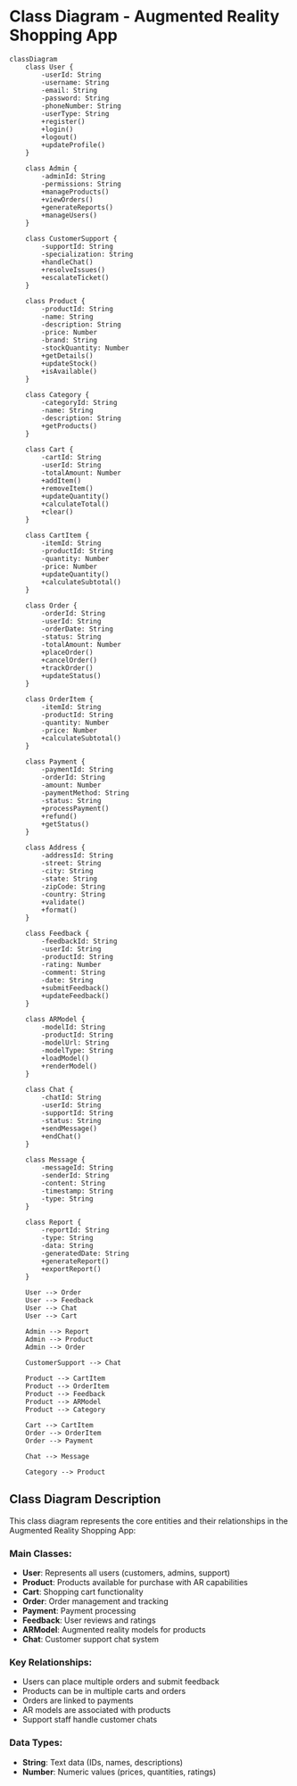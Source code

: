 # Class Diagram - Augmented Reality Shopping App

```mermaid
classDiagram
    class User {
        -userId: String
        -username: String
        -email: String
        -password: String
        -phoneNumber: String
        -userType: String
        +register()
        +login()
        +logout()
        +updateProfile()
    }

    class Admin {
        -adminId: String
        -permissions: String
        +manageProducts()
        +viewOrders()
        +generateReports()
        +manageUsers()
    }

    class CustomerSupport {
        -supportId: String
        -specialization: String
        +handleChat()
        +resolveIssues()
        +escalateTicket()
    }

    class Product {
        -productId: String
        -name: String
        -description: String
        -price: Number
        -brand: String
        -stockQuantity: Number
        +getDetails()
        +updateStock()
        +isAvailable()
    }

    class Category {
        -categoryId: String
        -name: String
        -description: String
        +getProducts()
    }

    class Cart {
        -cartId: String
        -userId: String
        -totalAmount: Number
        +addItem()
        +removeItem()
        +updateQuantity()
        +calculateTotal()
        +clear()
    }

    class CartItem {
        -itemId: String
        -productId: String
        -quantity: Number
        -price: Number
        +updateQuantity()
        +calculateSubtotal()
    }

    class Order {
        -orderId: String
        -userId: String
        -orderDate: String
        -status: String
        -totalAmount: Number
        +placeOrder()
        +cancelOrder()
        +trackOrder()
        +updateStatus()
    }

    class OrderItem {
        -itemId: String
        -productId: String
        -quantity: Number
        -price: Number
        +calculateSubtotal()
    }

    class Payment {
        -paymentId: String
        -orderId: String
        -amount: Number
        -paymentMethod: String
        -status: String
        +processPayment()
        +refund()
        +getStatus()
    }

    class Address {
        -addressId: String
        -street: String
        -city: String
        -state: String
        -zipCode: String
        -country: String
        +validate()
        +format()
    }

    class Feedback {
        -feedbackId: String
        -userId: String
        -productId: String
        -rating: Number
        -comment: String
        -date: String
        +submitFeedback()
        +updateFeedback()
    }

    class ARModel {
        -modelId: String
        -productId: String
        -modelUrl: String
        -modelType: String
        +loadModel()
        +renderModel()
    }

    class Chat {
        -chatId: String
        -userId: String
        -supportId: String
        -status: String
        +sendMessage()
        +endChat()
    }

    class Message {
        -messageId: String
        -senderId: String
        -content: String
        -timestamp: String
        -type: String
    }

    class Report {
        -reportId: String
        -type: String
        -data: String
        -generatedDate: String
        +generateReport()
        +exportReport()
    }

    User --> Order
    User --> Feedback
    User --> Chat
    User --> Cart

    Admin --> Report
    Admin --> Product
    Admin --> Order

    CustomerSupport --> Chat

    Product --> CartItem
    Product --> OrderItem
    Product --> Feedback
    Product --> ARModel
    Product --> Category

    Cart --> CartItem
    Order --> OrderItem
    Order --> Payment

    Chat --> Message

    Category --> Product
```

## Class Diagram Description

This class diagram represents the core entities and their relationships in the Augmented Reality Shopping App:

### Main Classes:
- **User**: Represents all users (customers, admins, support)
- **Product**: Products available for purchase with AR capabilities
- **Cart**: Shopping cart functionality
- **Order**: Order management and tracking
- **Payment**: Payment processing
- **Feedback**: User reviews and ratings
- **ARModel**: Augmented reality models for products
- **Chat**: Customer support chat system

### Key Relationships:
- Users can place multiple orders and submit feedback
- Products can be in multiple carts and orders
- Orders are linked to payments
- AR models are associated with products
- Support staff handle customer chats

### Data Types:
- **String**: Text data (IDs, names, descriptions)
- **Number**: Numeric values (prices, quantities, ratings) 
